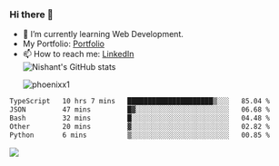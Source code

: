 ### Hi there 👋

<!--
**phoenixx1/phoenixx1** is a ✨ _special_ ✨ repository because its `README.md` (this file) appears on your GitHub profile.

Here are some ideas to get you started:

- 🔭 I’m currently working on ...
- 🌱 I’m currently learning ...
- 👯 I’m looking to collaborate on ...
- 🤔 I’m looking for help with ...
- 💬 Ask me about ...
- 📫 How to reach me: ...
- 😄 Pronouns: ...
- ⚡ Fun fact: ...
-->
- 🌱 I’m currently learning Web Development.
- My Portfolio: [Portfolio](https://phoenixx1.github.io/)
- 📫 How to reach me: [LinkedIn](https://www.linkedin.com/in/nishant-saxena-2609/)  
![Nishant's GitHub stats](https://github-readme-stats.vercel.app/api?username=phoenixx1&count_private=true)<p><img align="center" src="https://github-readme-streak-stats.herokuapp.com/?user=phoenixx1&" alt="phoenixx1" /></p>  
<!--START_SECTION:waka-->

```txt
TypeScript   10 hrs 7 mins   █████████████████████▒░░░   85.04 %
JSON         47 mins         █▓░░░░░░░░░░░░░░░░░░░░░░░   06.68 %
Bash         32 mins         █░░░░░░░░░░░░░░░░░░░░░░░░   04.48 %
Other        20 mins         ▓░░░░░░░░░░░░░░░░░░░░░░░░   02.82 %
Python       6 mins          ▒░░░░░░░░░░░░░░░░░░░░░░░░   00.85 %
```

<!--END_SECTION:waka-->

![](https://komarev.com/ghpvc/?username=phoenixx1&style=plastic)

<!-- ![Visitor Count](https://profile-counter.glitch.me/phoenixx1/count.svg) -->
